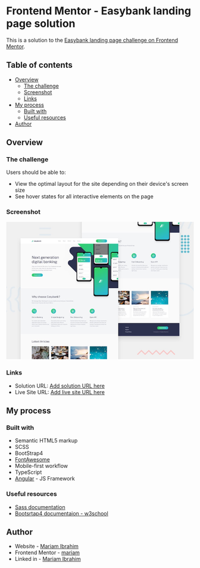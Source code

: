 # Frontend Mentor - Easybank landing page solution

This is a solution to the [Easybank landing page challenge on Frontend Mentor](https://www.frontendmentor.io/challenges/easybank-landing-page-WaUhkoDN). 

## Table of contents

- [Overview](#overview)
  - [The challenge](#the-challenge)
  - [Screenshot](#screenshot)
  - [Links](#links)
- [My process](#my-process)
  - [Built with](#built-with)
  - [Useful resources](#useful-resources)
- [Author](#author)



## Overview

### The challenge

Users should be able to:

- View the optimal layout for the site depending on their device's screen size
- See hover states for all interactive elements on the page

### Screenshot

![](./design/desktop-preview.jpg)


### Links

- Solution URL: [Add solution URL here](https://your-solution-url.com)
- Live Site URL: [Add live site URL here](https://your-live-site-url.com)

## My process

### Built with

- Semantic HTML5 markup
- SCSS  
- BootStrap4
- [FontAwesome](https://fontawesome.com/)
- Mobile-first workflow
- TypeScript
- [Angular](https://angular.io/) - JS Framework



### Useful resources

- [Sass documentation](https://sass-lang.com/documentation) 
- [Bootsrtap4 documentaion - w3school ](https://www.w3schools.com/bootstrap4/default.asp) 


## Author

- Website - [Mariam Ibrahim](https://www.your-site.com)
- Frontend Mentor - [mariam](https://www.frontendmentor.io/profile/yourusername)
- Linked in - [Mariam Ibrahim ](https://www.linkedin.com/in/mariam11ibrahim/)




